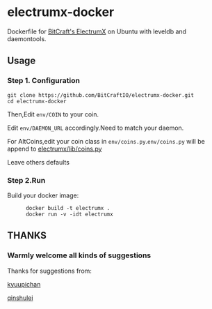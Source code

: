 # electrumx-docker
Dockerfile for [BitCraft's ElectrumX](https://github.com/BitCraftIO/electrumx) on Ubuntu with leveldb and daemontools.

## Usage
### Step 1. Configuration
```
git clone https://github.com/BitCraftIO/electrumx-docker.git
cd electrumx-docker
```

Then,Edit `env/COIN` to your coin.

Edit `env/DAEMON_URL` accordingly.Need to match your daemon.

For AltCoins,edit your coin class in `env/coins.py`.`env/coins.py` will be append to [electrumx/lib/coins.py](https://github.com/kyuupichan/electrumx/blob/master/lib/coins.py)

Leave others defaults

### Step 2.Run
Build your docker image:
```shell
      docker build -t electrumx .
      docker run -v -idt electrumx
```

## THANKS

### Warmly welcome all kinds of suggestions

Thanks for suggestions from:

[kyuupichan](https://github.com/kyuupichan/electrumx)

[qinshulei](https://github.com/qinshulei)


